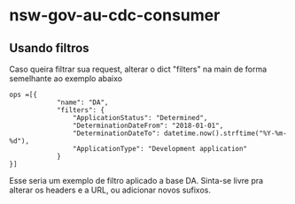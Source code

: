 # nsw-gov-au-cdc-consumer
## Usando filtros
Caso queira filtrar sua request, alterar o dict "filters" na main de forma semelhante ao exemplo abaixo
```
ops =[{
            "name": "DA",
            "filters": {
                "ApplicationStatus": "Determined",
                "DeterminationDateFrom": "2018-01-01", 
                "DeterminationDateTo": datetime.now().strftime("%Y-%m-%d"), 
                "ApplicationType": "Development application"
            }
}]
```
Esse seria um exemplo de filtro aplicado a base DA.
Sinta-se livre pra alterar os headers e a URL, ou adicionar novos sufixos.
